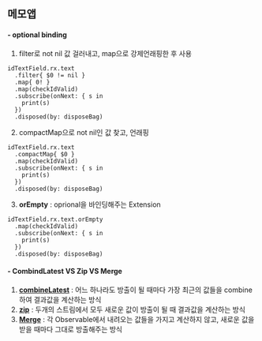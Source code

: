 ## 메모앱

#### - optional binding
1. filter로 not nil 값 걸러내고, map으로 강제언래핑한 후 사용
```
idTextField.rx.text
  .filter{ $0 != nil }
  .map{ 0! }
  .map(checkIdValid)
  .subscribe(onNext: { s in
    print(s)
  })
  .disposed(by: disposeBag)
```
2. compactMap으로 not nil인 값 찾고, 언래핑
```
idTextField.rx.text
  .compactMap{ $0 }
  .map(checkIdValid)
  .subscribe(onNext: { s in
    print(s)
  })
  .disposed(by: disposeBag)
```
3. **orEmpty** : oprional을 바인딩해주는 Extension
```
idTextField.rx.text.orEmpty
  .map(checkIdValid)
  .subscribe(onNext: { s in
    print(s)
  })
  .disposed(by: disposeBag)
```

#### - CombindLatest VS Zip VS Merge
1. **[combineLatest](http://reactivex.io/documentation/operators/combinelatest.html)** : 어느 하나라도 방출이 될 때마다 가장 최근의 값들을 combine하여 결과값을 계산하는 방식
2. **[zip](http://reactivex.io/documentation/operators/zip.html)** : 두개의 스트림에서 모두 새로운 값이 방출이 될 때 결과값을 계산하는 방식
3. **[Merge](http://reactivex.io/documentation/operators/merge.html)** : 각 Observable에서 내려오는 값들을 가지고 계산하지 않고, 새로운 값을 받을 때마다 그대로 방출해주는 방식

